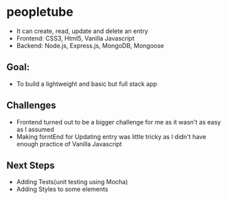 # peopletube
- It can create, read, update and delete an entry
- Frontend: CSS3, Html5, Vanilla Javascript
- Backend: Node.js, Express.js, MongoDB, Mongoose

## Goal:
- To build a lightweight and basic but full stack app

## Challenges
- Frontend turned out to be a bigger challenge for me as it wasn't as easy as I assumed
- Making forntEnd for Updating entry was little tricky as I didn't have enough practice of Vanilla Javascript

## Next Steps
- Adding Tests(unit testing using Mocha)
- Adding Styles to some elements
